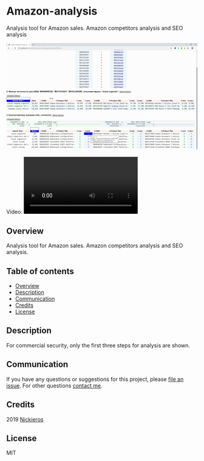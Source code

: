 # Amazon-analysis
Analysis tool for Amazon sales. Amazon competitors analysis and SEO analysis 

![Hi-res screenshot](readme_media/screenshot.jpg "Hi-res screenshot")

Video:
![Video step-by-step](readme_media/video.mp4 "Video step-by-step")

## Overview
Analysis tool for Amazon sales. Amazon competitors analysis and SEO analysis. 

## Table of contents
- [Overview](#Overview)
- [Description](#Description)
- [Communication](#Communication)
- [Credits](#Credits)
- [License](#License)

## Description
For commercial security, only the first three steps for analysis are shown. 

## Communication
If you have any questions or suggestions for this project, please [file an issue](https://github.com/Nickieros/Amazon-analysis/issues). For other questions [contact me](https://github.com/Nickieros).

## Credits
2019 [Nickieros](https://github.com/Nickieros)

## License
MIT
